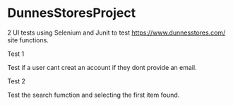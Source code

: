 # DunnesStoresProject

2 UI tests using Selenium and Junit to test https://www.dunnesstores.com/ site functions.

Test 1

Test if a user cant creat an account if they dont provide an email.

Test 2

Test the search fumction and selecting the first item found.
